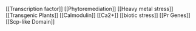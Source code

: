 [[Transcription factor]]
[[Phytoremediation]]
[[Heavy metal stress]]
[[Transgenic Plants]]
[[Calmodulin]]
[[Ca2+]]
[[biotic stress]]
[[Pr Genes]]
[[Scp-like Domain]]
